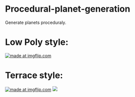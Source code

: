 # Procedural-planet-generation
Generate planets proceduraly.
# Low Poly style:
<a href="https://imgflip.com/gif/2crlud"><img src="https://i.imgflip.com/2crlud.gif" title="made at imgflip.com"/></a>

# Terrace style:
<a href="https://imgflip.com/gif/2crlff"><img src="https://i.imgflip.com/2crlff.gif" title="made at imgflip.com"/></a>
![](https://i.gyazo.com/e15d76e0091e84ada206e3a14787739b.gif)
